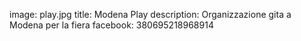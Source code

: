 image: play.jpg
title: Modena Play
description: Organizzazione gita a Modena per la fiera
facebook: 380695218968914
